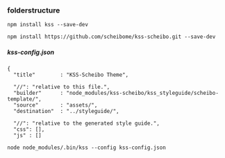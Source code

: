 ### folderstructure

`npm install kss --save-dev`

`npm install https://github.com/scheibome/kss-scheibo.git --save-dev`


##### kss-config.json

```
{
  "title"        : "KSS-Scheibo Theme",

  "//": "relative to this file.",
  "builder"      : "node_modules/kss-scheibo/kss_styleguide/scheibo-template/",
  "source"       : "assets/",
  "destination"  : "../styleguide/",

  "//": "relative to the generated style guide.",
  "css": [],
  "js" : []
```


`node node_modules/.bin/kss --config kss-config.json`
